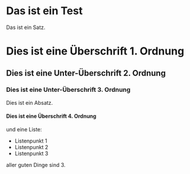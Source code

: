 # Das ist ein Test

Das ist ein Satz.


# Dies ist eine Überschrift 1. Ordnung
## Dies ist eine Unter-Überschrift 2. Ordnung
### Dies ist eine Unter-Überschrift 3. Ordnung

Dies ist ein Absatz.


#### Dies ist eine Überschrift 4. Ordnung
und eine Liste:
- Listenpunkt 1
- Listenpunkt 2
- Listenpunkt 3

aller guten Dinge sind 3.
